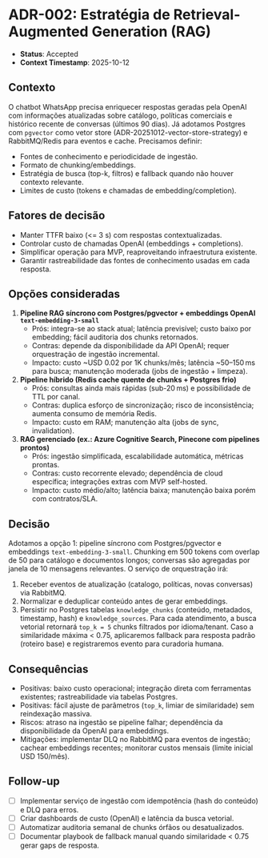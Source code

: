 # ADR-002: Estratégia de Retrieval-Augmented Generation (RAG)

- **Status**: Accepted
- **Context Timestamp**: 2025-10-12

## Contexto
O chatbot WhatsApp precisa enriquecer respostas geradas pela OpenAI com informações atualizadas sobre catálogo, políticas comerciais e histórico recente de conversas (últimos 90 dias). Já adotamos Postgres com `pgvector` como vetor store (ADR-20251012-vector-store-strategy) e RabbitMQ/Redis para eventos e cache. Precisamos definir:
- Fontes de conhecimento e periodicidade de ingestão.
- Formato de chunking/embeddings.
- Estratégia de busca (top-k, filtros) e fallback quando não houver contexto relevante.
- Limites de custo (tokens e chamadas de embedding/completion).

## Fatores de decisão
- Manter TTFR baixo (<= 3 s) com respostas contextualizadas.
- Controlar custo de chamadas OpenAI (embeddings + completions).
- Simplificar operação para MVP, reaproveitando infraestrutura existente.
- Garantir rastreabilidade das fontes de conhecimento usadas em cada resposta.

## Opções consideradas
1. **Pipeline RAG síncrono com Postgres/pgvector + embeddings OpenAI `text-embedding-3-small`**  
   - Prós: integra-se ao stack atual; latência previsível; custo baixo por embedding; fácil auditoria dos chunks retornados.  
   - Contras: depende da disponibilidade da API OpenAI; requer orquestração de ingestão incremental.  
   - Impacto: custo ~USD 0.02 por 1K chunks/mês; latência ~50–150 ms para busca; manutenção moderada (jobs de ingestão + limpeza).
2. **Pipeline híbrido (Redis cache quente de chunks + Postgres frio)**  
   - Prós: consultas ainda mais rápidas (sub-20 ms) e possibilidade de TTL por canal.  
   - Contras: duplica esforço de sincronização; risco de inconsistência; aumenta consumo de memória Redis.  
   - Impacto: custo em RAM; manutenção alta (jobs de sync, invalidation).
3. **RAG gerenciado (ex.: Azure Cognitive Search, Pinecone com pipelines prontos)**  
   - Prós: ingestão simplificada, escalabilidade automática, métricas prontas.  
   - Contras: custo recorrente elevado; dependência de cloud específica; integrações extras com MVP self-hosted.  
   - Impacto: custo médio/alto; latência baixa; manutenção baixa porém com contratos/SLA.

## Decisão
Adotamos a opção 1: pipeline síncrono com Postgres/pgvector e embeddings `text-embedding-3-small`. Chunking em 500 tokens com overlap de 50 para catálogo e documentos longos; conversas são agregadas por janela de 10 mensagens relevantes. O serviço de orquestração irá:
1. Receber eventos de atualização (catalogo, políticas, novas conversas) via RabbitMQ.
2. Normalizar e deduplicar conteúdo antes de gerar embeddings.
3. Persistir no Postgres tabelas `knowledge_chunks` (conteúdo, metadados, timestamp, hash) e `knowledge_sources`.
Para cada atendimento, a busca vetorial retornará `top_k = 5` chunks filtrados por idioma/tenant. Caso a similaridade máxima < 0.75, aplicaremos fallback para resposta padrão (roteiro base) e registraremos evento para curadoria humana.

## Consequências
- Positivas: baixo custo operacional; integração direta com ferramentas existentes; rastreabilidade via tabelas Postgres.  
- Positivas: fácil ajuste de parâmetros (`top_k`, limiar de similaridade) sem reindexação massiva.  
- Riscos: atraso na ingestão se pipeline falhar; dependência da disponibilidade da OpenAI para embeddings.  
- Mitigações: implementar DLQ no RabbitMQ para eventos de ingestão; cachear embeddings recentes; monitorar custos mensais (limite inicial USD 150/mês).

## Follow-up
- [ ] Implementar serviço de ingestão com idempotência (hash do conteúdo) e DLQ para erros.  
- [ ] Criar dashboards de custo (OpenAI) e latência da busca vetorial.  
- [ ] Automatizar auditoria semanal de chunks órfãos ou desatualizados.  
- [ ] Documentar playbook de fallback manual quando similaridade < 0.75 gerar gaps de resposta.

